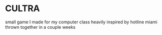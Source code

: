 # CULTRA
small game I made for my computer class
heavily inspired by hotline miami
thrown together in a couple weeks
